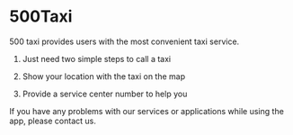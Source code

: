 # 500Taxi

500 taxi provides users with the most convenient taxi service.

1. Just need two simple steps to call a taxi

2. Show your location with the taxi on the map

3. Provide a service center number to help you

If you have any problems with our services or applications while using the app, please contact us.
